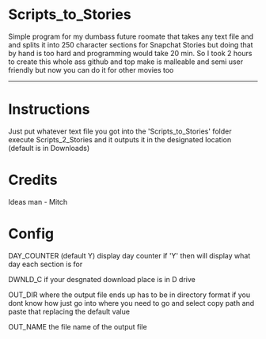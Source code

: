 # Scripts_to_Stories
Simple program for my dumbass future roomate that takes any text file and and splits it into 250 character sections for Snapchat Stories
but doing that by hand is too hard and programming would take 20 min. So I took 2 hours to create this whole ass github and top make is malleable and semi user friendly
but now you can do it for other movies too

--------------------------------------------
# Instructions
Just put whatever text file you got into the 'Scripts_to_Stories' folder execute Scripts_2_Stories and it outputs it in the designated location (default is in Downloads)


# Credits
Ideas man - Mitch

# Config
DAY_COUNTER (default Y) display day counter if 'Y' then will display what day each section is for

DWNLD_C if your desgnated download place is in D drive

OUT_DIR where the output file ends up has to be in directory format if you dont know how just go into where you need to go 
and select copy path and paste that replacing the default value 

OUT_NAME the file name of the output file 
